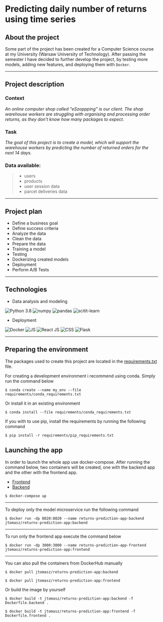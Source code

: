 # Predicting daily number of returns using time series

## About the project

Some part of the project has been created for a Computer Science course at my University (Warsaw University of Technology). After passing the semester I have decided to further develop the project, by testing more models, adding new features, and deploying them with `Docker`.

---

## Project description

### Context
*An online computer shop called "eSzoppping" is our client. The shop warehouse workers are struggling with organising and processing order returns, as they don't know how many packages to expect.*

### Task
*The goal of this project is to create a model, which will support the warehouse workers by predicting the number of returned orders for the next 14 days.*

### Data available:
> - users
> - products
> - user session data
> - parcel deliveries data

---

## Project plan

- Define a business goal
- Define success criteria
- Analyze the data
- Clean the data
- Prepare the data
- Training a model
- Testing
- Dockerizing created models
- Deployment
- Perform A/B Tests

---


## Technologies

- Data analysis and modeling


![Python 3.8](https://img.shields.io/badge/Python-3.8+-blue?style=for-the-badge&logo=python&logoColor=blue)
![numpy](https://img.shields.io/badge/Numpy-1.22.4-777BB4?style=for-the-badge&logo=numpy&logoColor=white)
![pandas](https://img.shields.io/badge/Pandas-1.4.2+-2C2D72?style=for-the-badge&logo=pandas&logoColor=white)
![scitit-learn](https://img.shields.io/badge/scikit_learn-0.23.2-F7931E?style=for-the-badge&logo=scikit-learn&logoColor=F7931E)

- Deployment

![Docker](https://img.shields.io/badge/Docker-2CA5E0?style=for-the-badge&logo=docker&logoColor=white)
![JS](https://img.shields.io/badge/JavaScript-323330?style=for-the-badge&logo=javascript&logoColor=F7DF1E)
![React JS](https://img.shields.io/badge/React-20232A?style=for-the-badge&logo=react&logoColor=61DAFB)
![CSS](https://img.shields.io/badge/CSS3-1572B6?style=for-the-badge&logo=css3&logoColor=white)
![Flask](https://img.shields.io/badge/Flask-000000?style=for-the-badge&logo=flask&logoColor=white)


---


## Preparing the environment

The packages used to create this project are located in the [requirements.txt](requirements.txt) file.

For creating a development environment i recommend using conda. Simply run the command below

```shell
$ conda create --name my_env --file requirements/conda_requirements.txt
```

Or install it in an existing environment

```shell
$ conda install --file requirements/conda_requirements.txt
```

If you with to use pip, install the requirements by running the following command

```shell
$ pip install -r requirements/pip_requirements.txt
```


## Launching the app

In order to launch the whole app use docker-compose. After running the command below, two containers will be created, one with the backend app and the other with the frontend app.
- [Frontend](localhost:3000)
- [Backend](localhost:8020)

```shell
$ docker-compose up
```

---

To deploy only the model microservice run the following command

```shell
$ docker run -dp 8020:8020 --name returns-prediction-app-backend jtomasz/returns-prediction-app:backend
```

---

To run only the frontend app execute the command below

```shell
$ docker run -dp 3000:3000 --name returns-prediction-app-frontend jtomasz/returns-prediction-app:frontend
```

---

You can also pull the containers from DockerHub manually

```shell
$ docker pull jtomasz/returns-prediction-app:backend
```

```shell
$ docker pull jtomasz/returns-prediction-app:frontend
```

Or build the image by yourself

```shell
$ docker build -t jtomasz/returns-prediction-app:backend -f Dockerfile.backend .
```

```shell
$ docker build -t jtomasz/returns-prediction-app:frontend -f Dockerfile.frontend .
```

